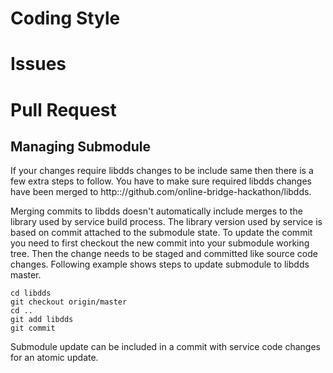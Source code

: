 # Coding Style

# Issues

# Pull Request

## Managing Submodule

If your changes require libdds changes to be include same then there is a few
extra steps to follow. You have to make sure required libdds changes have been
merged to http:://github.com/online-bridge-hackathon/libdds.

Merging commits to libdds doesn't automatically include merges to the library
used by service build process. The library version used by service is based on
commit attached to the submodule state. To update the commit you need to first
checkout the new commit into your submodule working tree. Then the change needs
to be staged and committed like source code changes. Following example shows
steps to update submodule to libdds master.

```
cd libdds
git checkout origin/master
cd ..
git add libdds
git commit
```

Submodule update can be included in a commit with service code changes for an
atomic update.

